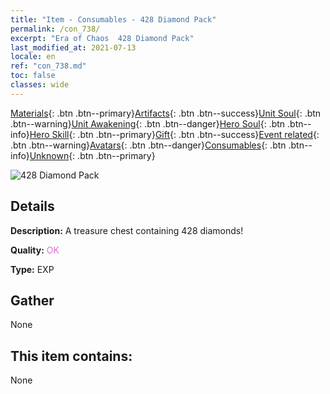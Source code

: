 ```yaml
---
title: "Item - Consumables - 428 Diamond Pack"
permalink: /con_738/
excerpt: "Era of Chaos  428 Diamond Pack"
last_modified_at: 2021-07-13
locale: en
ref: "con_738.md"
toc: false
classes: wide
---
```

 [Materials](/Items/){: .btn .btn--primary}[Artifacts](/Items/Artifacts/){: .btn .btn--success}[Unit Soul](/Items/UnitSoul/){: .btn .btn--warning}[Unit Awakening](/Items/UnitAwakening/){: .btn .btn--danger}[Hero Soul](/Items/HeroSoul/){: .btn .btn--info}[Hero Skill](/Items/HeroSkill/){: .btn .btn--primary}[Gift](/Items/Gift/){: .btn .btn--success}[Event related](/Items/Events/){: .btn .btn--warning}[Avatars](/Items/Avatars/){: .btn .btn--danger}[Consumables](/Items/Consumables/){: .btn .btn--info}[Unknown](/Items/Unknown/){: .btn .btn--primary}

 ![428 Diamond Pack](/images/t/i_tool_30274.png)

## Details
 **Description:** A treasure chest containing 428 diamonds!

 **Quality:** <span style="color: #DA70D6">OK</span>

 **Type:** EXP

## Gather

  None

## This item contains:

  None

